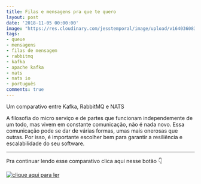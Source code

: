 ```yaml
---
title: Filas e mensagens pra que te quero
layout: post
date: '2018-11-05 00:00:00'
image: "https://res.cloudinary.com/jesstemporal/image/upload/v1640360835/covers/click-2_f4fsdc.png"
tags:
- queue
- mensagens
- filas de mensagem
- rabbitmq
- kafka
- apache kafka
- nats
- nats io
- português
comments: true
---
```


Um comparativo entre Kafka, RabbitMQ e NATS

A filosofia do micro serviço e de partes que funcionam independemente de um todo, mas vivem em constante comunicação, não é nada novo. Essa comunicação pode se dar de várias formas, umas mais onerosas que outras. Por isso, é importante escolher bem para garantir a resiliência e escalabilidade do seu software.

---

Pra continuar lendo esse comparativo clica aqui nesse botão 👇

[![clique aqui para ler](/images/clique-aqui-para-ler.png)](https://medium.com/test-after-deploy/filas-e-mensagens-pra-que-te-quero-e78458615b14)
